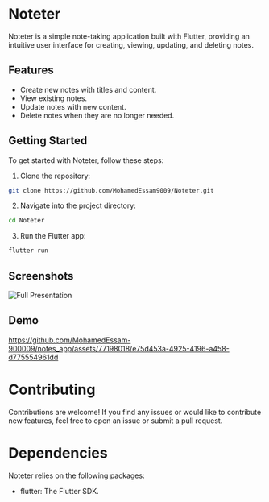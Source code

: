 # Noteter

Noteter is a simple note-taking application built with Flutter, providing an intuitive user interface for creating, viewing, updating, and deleting notes.

## Features

- Create new notes with titles and content.
- View existing notes.
- Update notes with new content.
- Delete notes when they are no longer needed.

## Getting Started

To get started with Noteter, follow these steps:
1. Clone the repository:
```bash
git clone https://github.com/MohamedEssam9009/Noteter.git
```

2. Navigate into the project directory:
```bash
cd Noteter
```

3. Run the Flutter app:
```bash
flutter run
```
## Screenshots

![Full Presentation](https://github.com/MohamedEssam-900009/notes_app/assets/77198018/909a5dd6-83b1-41fd-bbea-13df4bf5ff27)

## Demo
https://github.com/MohamedEssam-900009/notes_app/assets/77198018/e75d453a-4925-4196-a458-d775554961dd

# Contributing
Contributions are welcome! If you find any issues or would like to contribute new features, feel free to open an issue or submit a pull request.

# Dependencies
Noteter relies on the following packages:
- flutter: The Flutter SDK.

